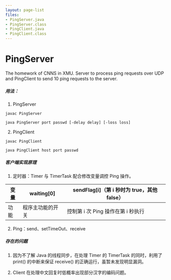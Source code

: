 ```yaml
---
layout: page-list
files:
- PingServer.java
- PingServer.class
- PingClient.java
- PingClient.class
---
```


# PingServer
The homework of CNNS in XMU.
Server to process ping requests over UDP and PingClient to send 10 ping requests to the server.


##### 用法：

1. PingServer

```shell
javac PingServer

java PingServer port passwd [-delay delay] [-loss loss]
```

2. PingClient

```shell
javac PingClient

java PingClient host port passwd
```


##### 客户端实现原理

1. 定时器：Timer 与 TimerTask 配合修改变量调控 Ping 操作。

| 变量 | waiting[0]       | sendFlag[i]（第 i 秒时为 true，其他 false） |
| ---- | ---------------- | ------------------------------------------- |
| 功能 | 程序主功能的开关 | 控制第 i 次 Ping 操作在第 i 秒执行          |

2. Ping：send、setTimeOut、receive


##### 存在的问题

1. 因为不了解 Java 的线程同步，在处理 Timer 的 TimerTask 的同时，利用了 print() 的中断来保证 receive() 的正确运行，虽暂未发现明显漏洞。

2. Client 在处理中文回复时低概率出现部分汉字的编码问题。

